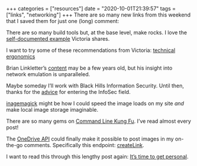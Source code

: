 +++
categories = ["resources"]
date = "2020-10-01T21:39:57"
tags = ["links", "networking"]
+++
There are so many new links from this weekend that I saved them for just one (long) comment:

There are so many build tools but, at the base level, make rocks. I love the [self-documented example](https://victoria.dev/blog/how-to-create-a-self-documenting-makefile/) Victoria shares.

I want to try some of these recommendations from Victoria: [technical ergonomics](https://victoria.dev/blog/technical-ergonomics-for-the-efficient-developer/)

Brian Linkletter’s [content](http://www.brianlinkletter.com/) may be a few years old, but his insight into network emulation is unparalleled.

Maybe someday I’ll work with Black Hills Information Security. Until then, thanks for the [advice](https://m.youtube.com/watch?v=Uv-AfK7PkxU) for entering the InfoSec field.

[inagemagick](http://www.brianlinkletter.com/process-images-for-your-blog-with-imagemagick/#more-4257) might be how I could speed the image loads on my site *and* make local image storage imaginable.

There are so many gems on [Command Line Kung Fu](http://blog.commandlinekungfu.com/search?updated-max=2009-03-04T05:00:00-05:00&max-results=7&start=173&by-date=false&m=1). I’ve read almost every post!

The [OneDrive API](https://docs.microsoft.com/en-us/onedrive/developer/rest-api/?view=odsp-graph-online) could finally make it possible to post images in my on-the-go comments. Specifically this endpoint: [createLink](https://docs.microsoft.com/en-us/onedrive/developer/rest-api/api/driveitem_createlink?view=odsp-graph-online).

I want to read this through this lengthy post again: [It’s time to get personal](https://24ways.org/2019/its-time-to-get-personal/).
